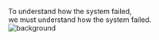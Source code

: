 To understand how the system failed,  
we must understand how the system failed.   
![background](https://github.com/user-attachments/assets/7f460def-3262-4f8d-95ae-e01e8e33044a)

<!--
**vishalpalaniappan/vishalpalaniappan** is a ✨ _special_ ✨ repository because its `README.md` (this file) appears on your GitHub profile.

Here are some ideas to get you started:

- 🔭 I’m currently working on ...
- 🌱 I’m currently learning ...
- 👯 I’m looking to collaborate on ...
- 🤔 I’m looking for help with ...
- 💬 Ask me about ...
- 📫 How to reach me: ...
- 😄 Pronouns: ...
- ⚡ Fun fact: ...
-->
